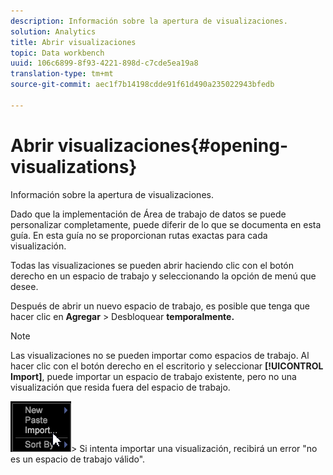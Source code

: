 ```yaml
---
description: Información sobre la apertura de visualizaciones.
solution: Analytics
title: Abrir visualizaciones
topic: Data workbench
uuid: 106c6899-8f93-4221-898d-c7cde5ea19a8
translation-type: tm+mt
source-git-commit: aec1f7b14198cdde91f61d490a235022943bfedb

---
```



# Abrir visualizaciones{#opening-visualizations}

Información sobre la apertura de visualizaciones.

Dado que la implementación de Área de trabajo de datos se puede personalizar completamente, puede diferir de lo que se documenta en esta guía. En esta guía no se proporcionan rutas exactas para cada visualización.

Todas las visualizaciones se pueden abrir haciendo clic con el botón derecho en un espacio de trabajo y seleccionando la opción de menú que desee.

Después de abrir un nuevo espacio de trabajo, es posible que tenga que hacer clic en **Agregar** > Desbloquear **temporalmente.**

>[!NOTE]
>
>Las visualizaciones no se pueden importar como espacios de trabajo. Al hacer clic con el botón derecho en el escritorio y seleccionar **[!UICONTROL Import]**, puede importar un espacio de trabajo existente, pero no una visualización que resida fuera del espacio de trabajo.
>
>![](assets/import_workspace.png)>
>Si intenta importar una visualización, recibirá un error &quot;no es un espacio de trabajo válido&quot;.


